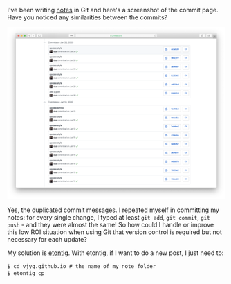 I've been writing [notes](https://github.com/vjyq/vjyq.github.io) in Git and here's a screenshot of the commit page. Have you noticed any similarities between the commits? 

![vjyq-github-io-2020-04-04](./vjyq-github-io-2020-04-04.png)

Yes, the duplicated commit messages. I repeated myself in committing my notes: for every single change, I typed at least `git add`, `git commit`, `git push` - and they were almost the same!
So how could I handle or improve this low ROI situation when using Git that version control is required but not necessary for each update? 

My solution is [etontig](https://github.com/vjyq/etontig). With etontig, if I want to do a new post, I just need to:
```
$ cd vjyq.github.io # the name of my note folder
$ etontig cp
```